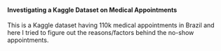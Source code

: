 #### Investigating a Kaggle Dataset on Medical Appointments
This is a Kaggle dataset having 110k medical appointments in Brazil and here I tried to figure out the reasons/factors behind the no-show appointments.
